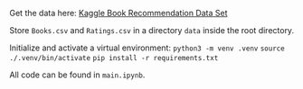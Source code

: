 Get the data here: [Kaggle Book Recommendation Data Set](https://www.kaggle.com/datasets/arashnic/book-recommendation-dataset)

Store `Books.csv` and `Ratings.csv` in a directory `data` inside the root directory.

Initialize and activate a virtual environment:
`python3 -m venv .venv`
`source ./.venv/bin/activate`
`pip install -r requirements.txt`

All code can be found in `main.ipynb`.
